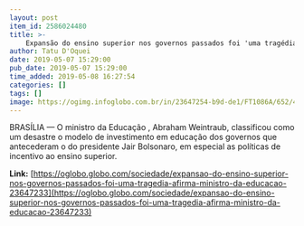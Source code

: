 ```yaml
---
layout: post
item_id: 2586024480
title: >-
    Expansão do ensino superior nos governos passados foi 'uma tragédia', afirma ministro da Educação
author: Tatu D'Oquei
date: 2019-05-07 15:29:00
pub_date: 2019-05-07 15:29:00
time_added: 2019-05-08 16:27:54
categories: []
tags: []
image: https://ogimg.infoglobo.com.br/in/23647254-b9d-de1/FT1086A/652/46880567635_1a11397eae_k.jpg
---
```


BRASÍLIA — O ministro da Educação , Abraham Weintraub, classificou como um desastre o modelo de investimento em educação dos governos que antecederam o do presidente Jair Bolsonaro, em especial as políticas de incentivo ao ensino superior.

**Link:** [https://oglobo.globo.com/sociedade/expansao-do-ensino-superior-nos-governos-passados-foi-uma-tragedia-afirma-ministro-da-educacao-23647233](https://oglobo.globo.com/sociedade/expansao-do-ensino-superior-nos-governos-passados-foi-uma-tragedia-afirma-ministro-da-educacao-23647233)

